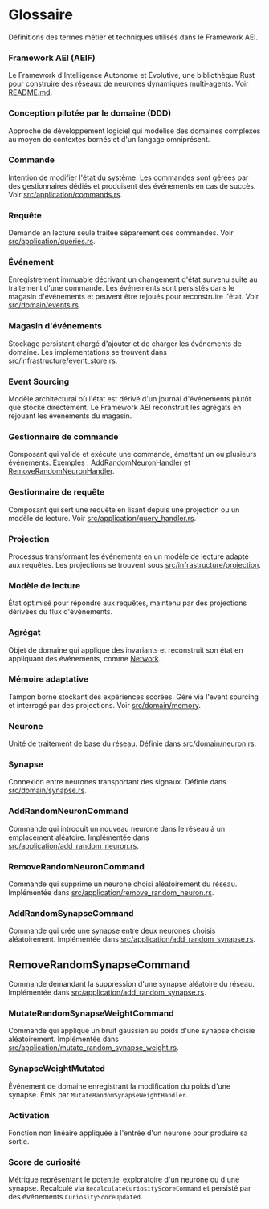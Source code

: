 # Glossaire

Définitions des termes métier et techniques utilisés dans le Framework AEI.

### Framework AEI (AEIF)
Le Framework d'Intelligence Autonome et Évolutive, une bibliothèque Rust pour construire des réseaux de neurones dynamiques multi-agents. Voir [README.md](../README.md).

### Conception pilotée par le domaine (DDD)
Approche de développement logiciel qui modélise des domaines complexes au moyen de contextes bornés et d'un langage omniprésent.

### Commande
Intention de modifier l'état du système. Les commandes sont gérées par des gestionnaires dédiés et produisent des événements en cas de succès. Voir [src/application/commands.rs](../../src/application/commands.rs).

### Requête
Demande en lecture seule traitée séparément des commandes. Voir [src/application/queries.rs](../../src/application/queries.rs).

### Événement
Enregistrement immuable décrivant un changement d'état survenu suite au traitement d'une commande. Les événements sont persistés dans le magasin d'événements et peuvent être rejoués pour reconstruire l'état. Voir [src/domain/events.rs](../../src/domain/events.rs).

### Magasin d'événements
Stockage persistant chargé d'ajouter et de charger les événements de domaine. Les implémentations se trouvent dans [src/infrastructure/event_store.rs](../../src/infrastructure/event_store.rs).

### Event Sourcing
Modèle architectural où l'état est dérivé d'un journal d'événements plutôt que stocké directement. Le Framework AEI reconstruit les agrégats en rejouant les événements du magasin.

### Gestionnaire de commande
Composant qui valide et exécute une commande, émettant un ou plusieurs événements. Exemples : [AddRandomNeuronHandler](../../src/application/add_random_neuron.rs) et [RemoveRandomNeuronHandler](../../src/application/remove_random_neuron.rs).

### Gestionnaire de requête
Composant qui sert une requête en lisant depuis une projection ou un modèle de lecture. Voir [src/application/query_handler.rs](../../src/application/query_handler.rs).

### Projection
Processus transformant les événements en un modèle de lecture adapté aux requêtes. Les projections se trouvent sous [src/infrastructure/projection](../../src/infrastructure/projection).

### Modèle de lecture
État optimisé pour répondre aux requêtes, maintenu par des projections dérivées du flux d'événements.

### Agrégat
Objet de domaine qui applique des invariants et reconstruit son état en appliquant des événements, comme [Network](../../src/domain/network.rs).

### Mémoire adaptative
Tampon borné stockant des expériences scorées. Géré via l'event sourcing et interrogé par des projections. Voir [src/domain/memory](../../src/domain/memory).

### Neurone
Unité de traitement de base du réseau. Définie dans [src/domain/neuron.rs](../../src/domain/neuron.rs).

### Synapse
Connexion entre neurones transportant des signaux. Définie dans [src/domain/synapse.rs](../../src/domain/synapse.rs).

### AddRandomNeuronCommand
Commande qui introduit un nouveau neurone dans le réseau à un emplacement aléatoire. Implémentée dans [src/application/add_random_neuron.rs](../../src/application/add_random_neuron.rs).

### RemoveRandomNeuronCommand
Commande qui supprime un neurone choisi aléatoirement du réseau. Implémentée dans [src/application/remove_random_neuron.rs](../../src/application/remove_random_neuron.rs).

### AddRandomSynapseCommand
Commande qui crée une synapse entre deux neurones choisis aléatoirement. Implémentée dans [src/application/add_random_synapse.rs](../../src/application/add_random_synapse.rs).

## RemoveRandomSynapseCommand
Commande demandant la suppression d'une synapse aléatoire du réseau. Implémentée dans [src/application/add_random_synapse.rs](../../src/application/remove_random_synapse.rs).

### MutateRandomSynapseWeightCommand
Commande qui applique un bruit gaussien au poids d'une synapse choisie aléatoirement. Implémentée dans [src/application/mutate_random_synapse_weight.rs](../../src/application/mutate_random_synapse_weight.rs).

### SynapseWeightMutated
Événement de domaine enregistrant la modification du poids d'une synapse. Émis par `MutateRandomSynapseWeightHandler`.

### Activation
Fonction non linéaire appliquée à l'entrée d'un neurone pour produire sa sortie.

### Score de curiosité
Métrique représentant le potentiel exploratoire d'un neurone ou d'une synapse. Recalculé via `RecalculateCuriosityScoreCommand` et persisté par des événements `CuriosityScoreUpdated`.
